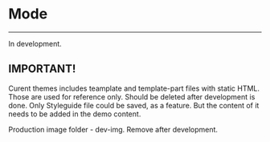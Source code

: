 # Mode
---------------------------------------
In development.

## IMPORTANT!
Curent themes includes teamplate and template-part files with static HTML. Those are used for reference only. Should be deleted after development is done.
Only Styleguide file could be saved, as a feature. But the content of it needs to be added in the demo content.

Production image folder - dev-img. Remove after development.